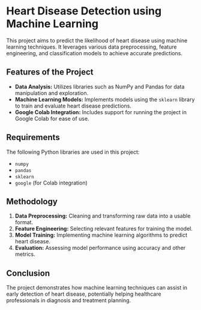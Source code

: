 # Heart Disease Detection using Machine Learning

This project aims to predict the likelihood of heart disease using machine learning techniques. It leverages various data preprocessing, feature engineering, and classification models to achieve accurate predictions.

## Features of the Project

- **Data Analysis:** Utilizes libraries such as NumPy and Pandas for data manipulation and exploration.
- **Machine Learning Models:** Implements models using the `sklearn` library to train and evaluate heart disease predictions.
- **Google Colab Integration:** Includes support for running the project in Google Colab for ease of use.

## Requirements

The following Python libraries are used in this project:

- `numpy`
- `pandas`
- `sklearn`
- `google` (for Colab integration)

## Methodology

1. **Data Preprocessing:** Cleaning and transforming raw data into a usable format.
2. **Feature Engineering:** Selecting relevant features for training the model.
3. **Model Training:** Implementing machine learning algorithms to predict heart disease.
4. **Evaluation:** Assessing model performance using accuracy and other metrics.

## Conclusion

The project demonstrates how machine learning techniques can assist in early detection of heart disease, potentially helping healthcare professionals in diagnosis and treatment planning.

